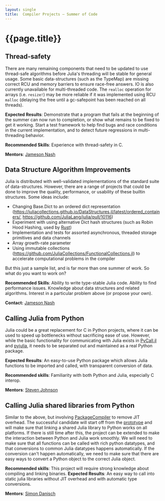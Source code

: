 ```yaml
---
layout: single
title:  Compiler Projects – Summer of Code
---
```


# {{page.title}}

## Thread-safety

There are many remaining components that need to be updated to use thread-safe algorithms before Julia's threading will be stable for general usage. Some basic data-structures (such as the TypeMap) are missing correct RCU and memory barriers to ensure race-free answers. IO is also currently unavailable for multi-threaded code. The `realloc` operation for arrays (i.e. `resize!`) may be more reliable if it was implemented using RCU `malloc` (delaying the free until a gc-safepoint has been reached on all threads).

**Expected Results**: Demonstrate that a program that fails at the beginning of the summer can now run to completion, or show what remains to be fixed to get it working. Start a test framework to help find bugs and race conditions in the current implementation, and to detect future regressions in multi-threading behavior.

**Recommended Skills**: Experience with thread-safety in C.

**Mentors**: [Jameson Nash](https://github.com/vtjnash)


## Data Structure Algorithm Improvements

Julia is distributed with well-validated implementations of the standard suite of data-structures.
However, there are a range of projects that could be done to improve the quality, performance, or usability of these builtin structures.
Some ideas include:

- Changing Base.Dict to an ordered dict representation (https://juliacollections.github.io/DataStructures.jl/latest/ordered_containers/, https://github.com/JuliaLang/julia/pull/10116)
- Experiment with using alternative Dict hash structures (such as Robin Hood Hashing, used by [Rust](https://doc.rust-lang.org/beta/std/collections/struct.HashMap.html))
- Implementation and tests for assorted asynchronous, threaded storage primitives and data channels
- Array growth-rate parameter
- Using immutable collections (https://github.com/JuliaCollections/FunctionalCollections.jl) to accelerate computational problems in the compiler

But this just a sample list, and is far more than one summer of work. So what do you want to work on?

**Recommended Skills**: Ability to write type-stable Julia code. Ability to find performance issues. Knowledge about data structures and related algorithms. Interest in a particular problem above (or propose your own).

**Contact:** [Jameson Nash](https://github.com/vtjnash)


## Calling Julia from Python

Julia could be a great replacement for C in Python projects, where it can be used to speed up bottlenecks without sacrificing ease of use. However, while the basic functionality for communicating with Julia exists in [PyCall.jl](https://github.com/JuliaPy/PyCall.jl) and [pyjulia](https://github.com/jakebolewski/pyjulia), it needs to be separated out and maintained as a real Python package.

**Expected Results**: An easy-to-use Python package which allows Julia functions to be imported and called, with transparent conversion of data.

**Recommended skills**: Familiarity with both Python and Julia, especially C interop.

**Mentors**: [Steven Johnson](https://github.com/stevengj)


## Calling Julia shared libraries from Python

Similar to the above, but involving [PackageCompiler](https://github.com/JuliaLang/PackageCompiler.jl) to remove JIT overhead.
The successful candidate will start off from the [prototype](https://github.com/JuliaLang/PackageCompiler.jl/pull/26)
and will make sure that linking a shared Julia library to Python works on all platforms.
If there is still time after this, the project can be extended to make the interaction
between Python and Julia work smoothly.
We will need to make sure that all functions can be called with rich
python datatypes, and that conversions to common Julia datatypes happens automatically.
If the conversion can't happen automatically, we need to make sure that there are easy ways
to convert a Python object to the correct Julia object.

**Recommended skills**: This project will require strong knowledge about compiling and linking binaries.
**Expected Results**: An easy way to call into static julia libraries without JIT overhead and with automatic type conversions.

**Mentors**: [Simon Danisch](https://github.com/SimonDanisch/)
